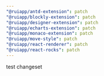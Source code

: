 ```yaml
---
"@ruiapp/antd-extension": patch
"@ruiapp/blockly-extension": patch
"@ruiapp/designer-extension": patch
"@ruiapp/echarts-extension": patch
"@ruiapp/monaco-extension": patch
"@ruiapp/move-style": patch
"@ruiapp/react-renderer": patch
"@ruiapp/react-rocks": patch
---
```


test changeset
